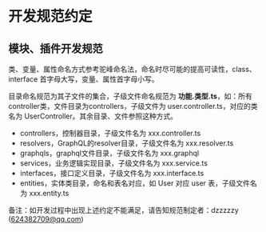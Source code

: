# 开发规范约定

## 模块、插件开发规范

类、变量、属性命名方式参考驼峰命名法，命名时尽可能的提高可读性，class、interface 首字母大写，变量、属性首字母小写。

目录命名规范为其子文件的集合，子级文件命名规范为 **功能.类型.ts**，如：所有controller类，文件目录为controllers，子级文件为 user.controller.ts，对应的类名为 UserController。其余目录、文件参照这种方式。

* controllers，控制器目录，子级文件名为 xxx.controller.ts
* resolvers，GraphQL的resolver目录，子级文件名为 xxx.resolver.ts
* graphqls，graphql文件目录，子级文件名为 xxx.graphql
* services，业务逻辑实现目录，子级文件名为 xxx.service.ts
* interfaces，接口定义目录，子级文件名为 xxx.interface.ts
* entities，实体类目录，命名和表名对应，如 User 对应 user 表，子级文件名为 xxx.entity.ts

备注：如开发过程中出现上述约定不能满足，请告知规范制定者：dzzzzzy (624382709@qq.com)